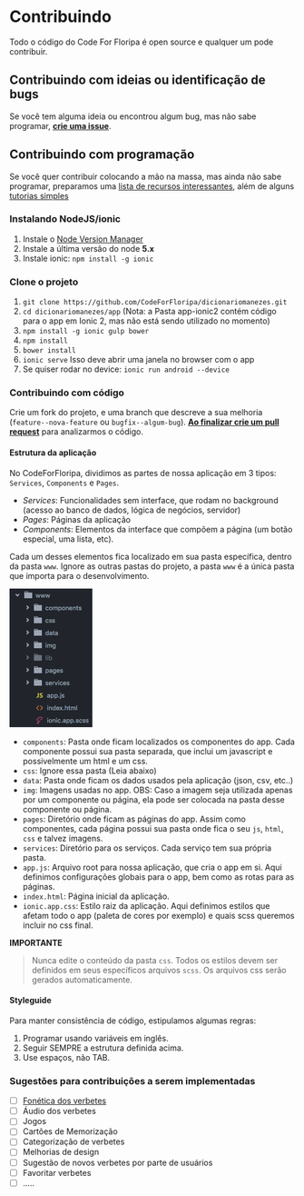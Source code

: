 # Contribuindo

Todo o código do Code For Floripa é open source e qualquer um pode contribuir.

## Contribuindo com ideias ou identificação de bugs

Se você tem alguma ideia ou encontrou algum bug, mas não sabe programar, **[crie uma issue](https://github.com/CodeForFloripa/dicionariomanezes/issues)**.

## Contribuindo com programação

Se você quer contribuir colocando a mão na massa, mas ainda não sabe programar, preparamos uma [lista de recursos interessantes](RESOURCES.md), além de alguns [tutorias simples](TUTORIAL.md)


### Instalando NodeJS/ionic

1. Instale o [Node Version Manager](https://github.com/creationix/nvm)
2. Instale a última versão do node **5.x**
3. Instale ionic: `npm install -g ionic`

### Clone o projeto
1. `git clone https://github.com/CodeForFloripa/dicionariomanezes.git`
2. `cd dicionariomanezes/app` (Nota: a Pasta app-ionic2 contém código para o app em Ionic 2, mas não está sendo utilizado no momento)
3. `npm install -g ionic gulp bower`
4. `npm install`
5. `bower install`
6. `ionic serve` Isso deve abrir uma janela no browser com o app
7. Se quiser rodar no device: `ionic run android --device`

### Contribuindo com código
Crie um fork do projeto, e uma branch que descreve a sua melhoria (`feature--nova-feature` ou `bugfix--algum-bug`). **[Ao finalizar crie um pull request](https://help.github.com/articles/creating-a-pull-request/)** para analizarmos o código.

#### Estrutura da aplicação

No CodeForFloripa, dividimos as partes de nossa aplicação em 3 tipos: `Services`, `Components` e `Pages`.

* *Services*: Funcionalidades sem interface, que rodam no background (acesso ao banco de dados, lógica de negócios, servidor)
* *Pages*: Páginas da aplicação
* *Components*: Elementos da interface que compõem a página (um botão especial, uma lista, etc).

Cada um desses elementos fica localizado em sua pasta específica, dentro da pasta `www`. Ignore as outras pastas do projeto, a pasta `www` é a única pasta que importa para o desenvolvimento.

![Estrutura do código](doc-img/structure.png)

* `components`: Pasta onde ficam localizados os componentes do app. Cada componente possui sua pasta separada, que inclui um javascript e possivelmente um html e um css.
* `css`: Ignore essa pasta (Leia abaixo)
* `data`: Pasta onde ficam os dados usados pela aplicação (json, csv, etc..)
* `img`: Imagens usadas no app. OBS: Caso a imagem seja utilizada apenas por um componente ou página, ela pode ser colocada na pasta desse componente ou página.
* `pages`: Diretório onde ficam as páginas do app. Assim como componentes, cada página possui sua pasta onde fica o seu `js`, `html`, `css` e talvez imagens.
* `services`: Diretório para os serviços. Cada serviço tem sua própria pasta.
* `app.js`: Arquivo root para nossa aplicação, que cria o app em si. Aqui definimos configurações globais para o app, bem como as rotas para as páginas.
* `index.html`: Página inicial da aplicação.
* `ionic.app.css`: Estilo raiz da aplicação. Aqui definimos estilos que afetam todo o app (paleta de cores por exemplo) e quais scss queremos incluir no css final.

**IMPORTANTE**
> Nunca edite o conteúdo da pasta `css`. Todos os estilos devem ser definidos em seus específicos arquivos `scss`. Os arquivos css serão gerados automaticamente.

#### Styleguide

Para manter consistência de código, estipulamos algumas regras:

1. Programar usando variáveis em inglês.
2. Seguir SEMPRE a estrutura definida acima.
3. Use espaços, não TAB.


### Sugestões para contribuições a serem implementadas
- [ ] [Fonética dos  verbetes](https://pt.m.wikipedia.org/wiki/Alfabeto_fon%C3%A9tico_internacional)
- [ ] Áudio dos verbetes
- [ ] Jogos
- [ ] Cartões de Memorização
- [ ] Categorização de verbetes
- [ ] Melhorias de design
- [ ] Sugestão de novos verbetes por parte de usuários
- [ ] Favoritar verbetes
- [ ] .....
